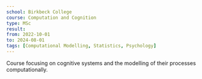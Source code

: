 ```yaml
---
school: Birkbeck College
course: Computation and Cognition
type: MSc
result:
from: 2022-10-01
to: 2024-08-01
tags: [Computational Modelling, Statistics, Psychology]
---
```

Course focusing on cognitive systems and the modelling of their processes computationally.